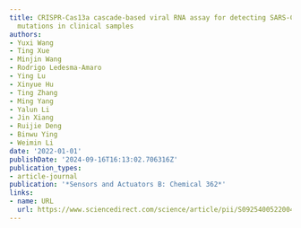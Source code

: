 ```yaml
---
title: CRISPR-Cas13a cascade-based viral RNA assay for detecting SARS-CoV-2 and its
  mutations in clinical samples
authors:
- Yuxi Wang
- Ting Xue
- Minjin Wang
- Rodrigo Ledesma-Amaro
- Ying Lu
- Xinyue Hu
- Ting Zhang
- Ming Yang
- Yalun Li
- Jin Xiang
- Ruijie Deng
- Binwu Ying
- Weimin Li
date: '2022-01-01'
publishDate: '2024-09-16T16:13:02.706316Z'
publication_types:
- article-journal
publication: '*Sensors and Actuators B: Chemical 362*'
links:
- name: URL
  url: https://www.sciencedirect.com/science/article/pii/S0925400522004075
---
```

